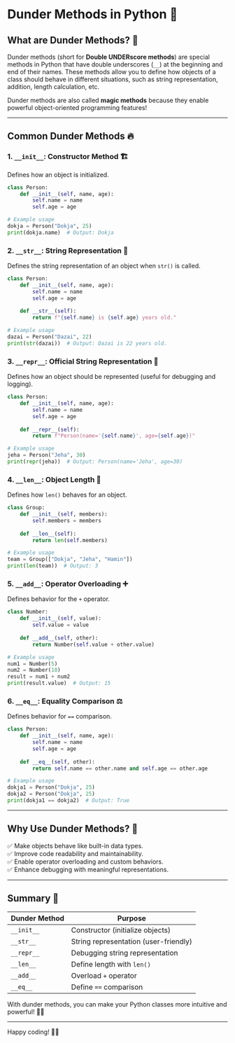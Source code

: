 # Dunder Methods in Python 🚀

## What are Dunder Methods? 🤔
Dunder methods (short for **Double UNDERscore methods**) are special methods in Python that have double underscores (`__`) at the beginning and end of their names. These methods allow you to define how objects of a class should behave in different situations, such as string representation, addition, length calculation, etc.

Dunder methods are also called **magic methods** because they enable powerful object-oriented programming features!

---

## Common Dunder Methods 🔥

### 1. `__init__`: Constructor Method 🏗️
Defines how an object is initialized.

```python
class Person:
    def __init__(self, name, age):
        self.name = name
        self.age = age

# Example usage
dokja = Person("Dokja", 25)
print(dokja.name)  # Output: Dokja
```

### 2. `__str__`: String Representation 📜
Defines the string representation of an object when `str()` is called.

```python
class Person:
    def __init__(self, name, age):
        self.name = name
        self.age = age
    
    def __str__(self):
        return f"{self.name} is {self.age} years old."

# Example usage
dazai = Person("Dazai", 22)
print(str(dazai))  # Output: Dazai is 22 years old.
```

### 3. `__repr__`: Official String Representation 🧐
Defines how an object should be represented (useful for debugging and logging).

```python
class Person:
    def __init__(self, name, age):
        self.name = name
        self.age = age
    
    def __repr__(self):
        return f"Person(name='{self.name}', age={self.age})"

# Example usage
jeha = Person("Jeha", 30)
print(repr(jeha))  # Output: Person(name='Jeha', age=30)
```

### 4. `__len__`: Object Length 📏
Defines how `len()` behaves for an object.

```python
class Group:
    def __init__(self, members):
        self.members = members
    
    def __len__(self):
        return len(self.members)

# Example usage
team = Group(["Dokja", "Jeha", "Hamin"])
print(len(team))  # Output: 3
```

### 5. `__add__`: Operator Overloading ➕
Defines behavior for the `+` operator.

```python
class Number:
    def __init__(self, value):
        self.value = value
    
    def __add__(self, other):
        return Number(self.value + other.value)

# Example usage
num1 = Number(5)
num2 = Number(10)
result = num1 + num2
print(result.value)  # Output: 15
```

### 6. `__eq__`: Equality Comparison ⚖️
Defines behavior for `==` comparison.

```python
class Person:
    def __init__(self, name, age):
        self.name = name
        self.age = age
    
    def __eq__(self, other):
        return self.name == other.name and self.age == other.age

# Example usage
dokja1 = Person("Dokja", 25)
dokja2 = Person("Dokja", 25)
print(dokja1 == dokja2)  # Output: True
```

---

## Why Use Dunder Methods? 🤯
✅ Make objects behave like built-in data types.  
✅ Improve code readability and maintainability.  
✅ Enable operator overloading and custom behaviors.  
✅ Enhance debugging with meaningful representations.  

---

## Summary 📝
| Dunder Method  | Purpose |
|--------------|---------|
| `__init__`  | Constructor (initialize objects) |
| `__str__`  | String representation (user-friendly) |
| `__repr__`  | Debugging string representation |
| `__len__`  | Define length with `len()` |
| `__add__`  | Overload `+` operator |
| `__eq__`  | Define `==` comparison |

With dunder methods, you can make your Python classes more intuitive and powerful! 🚀🔥

---

Happy coding! 🐍💡